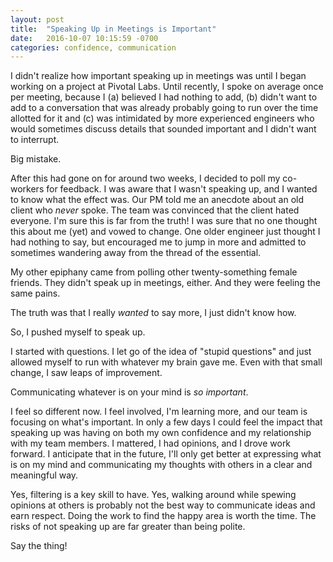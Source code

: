 ```yaml
---
layout: post
title:  "Speaking Up in Meetings is Important"
date:   2016-10-07 10:15:59 -0700
categories: confidence, communication
---
```


I didn't realize how important speaking up in meetings
was until I began working on a project at Pivotal Labs.
Until recently, I spoke on average once per meeting,
because I (a) believed I had nothing to add,
(b) didn't want to add to a conversation that was
already probably going to run over the time allotted for it and
(c) was intimidated by more experienced engineers who
would sometimes discuss details that sounded important and I didn't want
to interrupt.

Big mistake.

After this had gone on for around two weeks, I decided to
poll my co-workers for feedback. I was aware that I wasn't
speaking up, and I wanted to know what the effect was.
Our PM told me an anecdote about an old client who _never_
spoke. The team was convinced that the client hated everyone.
I'm sure this is far from the truth! I was sure that no one
thought this about me (yet) and vowed to change. One older
engineer just thought I had nothing to say, but encouraged
me to jump in more and admitted to sometimes wandering away
from the thread of the essential.

My other epiphany came from polling other twenty-something
female friends. They didn't speak up in meetings, either.
And they were feeling the same pains.

The truth was that I really _wanted_ to say more, I just didn't know how.

So, I pushed myself to speak up.

I started with questions. I let go of the idea of "stupid questions"
and just allowed myself to run with whatever my brain gave me.
Even with that small change, I saw leaps of improvement.

Communicating whatever is on your mind is _so important_.

I feel so different now. I feel involved, I'm learning more, and
our team is focusing on what's important. In only a few days
I could feel the impact that speaking up was having on both
my own confidence and my relationship with my team members.
I mattered, I had opinions, and I drove work forward.
I anticipate that in the future, I'll only get better at expressing
what is on my mind and communicating my thoughts with others
in a clear and meaningful way.

Yes, filtering is a key skill to have. Yes, walking around while spewing
opinions at others is probably not the best way to communicate ideas
and earn respect. Doing the work to find the happy area is
worth the time. The risks of not
speaking up are far greater than being polite.

Say the thing!
